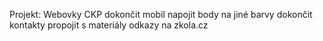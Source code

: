 Projekt: Webovky CKP
dokončit mobil
napojit body na jiné barvy
dokončit kontakty
propojit s materiály odkazy na zkola.cz
